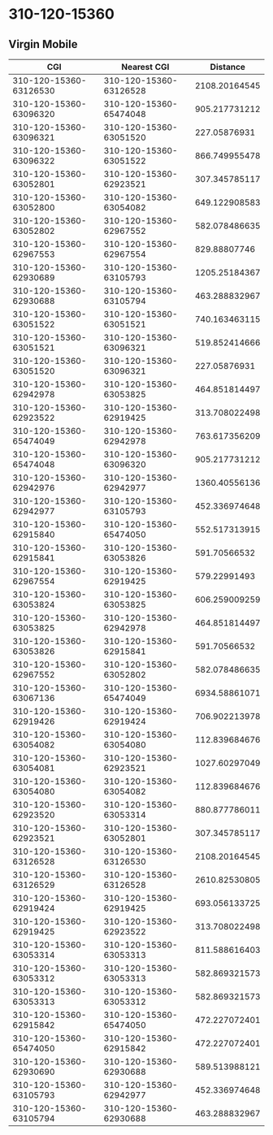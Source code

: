 # 310-120-15360
## Virgin Mobile


| CGI | Nearest CGI | Distance |
|-----|-------------|----------|
| 310-120-15360-63126530 | 310-120-15360-63126528 | 2108.20164545 |
| 310-120-15360-63096320 | 310-120-15360-65474048 | 905.217731212 |
| 310-120-15360-63096321 | 310-120-15360-63051520 | 227.05876931 |
| 310-120-15360-63096322 | 310-120-15360-63051522 | 866.749955478 |
| 310-120-15360-63052801 | 310-120-15360-62923521 | 307.345785117 |
| 310-120-15360-63052800 | 310-120-15360-63054082 | 649.122908583 |
| 310-120-15360-63052802 | 310-120-15360-62967552 | 582.078486635 |
| 310-120-15360-62967553 | 310-120-15360-62967554 | 829.88807746 |
| 310-120-15360-62930689 | 310-120-15360-63105793 | 1205.25184367 |
| 310-120-15360-62930688 | 310-120-15360-63105794 | 463.288832967 |
| 310-120-15360-63051522 | 310-120-15360-63051521 | 740.163463115 |
| 310-120-15360-63051521 | 310-120-15360-63096321 | 519.852414666 |
| 310-120-15360-63051520 | 310-120-15360-63096321 | 227.05876931 |
| 310-120-15360-62942978 | 310-120-15360-63053825 | 464.851814497 |
| 310-120-15360-62923522 | 310-120-15360-62919425 | 313.708022498 |
| 310-120-15360-65474049 | 310-120-15360-62942978 | 763.617356209 |
| 310-120-15360-65474048 | 310-120-15360-63096320 | 905.217731212 |
| 310-120-15360-62942976 | 310-120-15360-62942977 | 1360.40556136 |
| 310-120-15360-62942977 | 310-120-15360-63105793 | 452.336974648 |
| 310-120-15360-62915840 | 310-120-15360-65474050 | 552.517313915 |
| 310-120-15360-62915841 | 310-120-15360-63053826 | 591.70566532 |
| 310-120-15360-62967554 | 310-120-15360-62919425 | 579.22991493 |
| 310-120-15360-63053824 | 310-120-15360-63053825 | 606.259009259 |
| 310-120-15360-63053825 | 310-120-15360-62942978 | 464.851814497 |
| 310-120-15360-63053826 | 310-120-15360-62915841 | 591.70566532 |
| 310-120-15360-62967552 | 310-120-15360-63052802 | 582.078486635 |
| 310-120-15360-63067136 | 310-120-15360-65474049 | 6934.58861071 |
| 310-120-15360-62919426 | 310-120-15360-62919424 | 706.902213978 |
| 310-120-15360-63054082 | 310-120-15360-63054080 | 112.839684676 |
| 310-120-15360-63054081 | 310-120-15360-62923521 | 1027.60297049 |
| 310-120-15360-63054080 | 310-120-15360-63054082 | 112.839684676 |
| 310-120-15360-62923520 | 310-120-15360-63053314 | 880.877786011 |
| 310-120-15360-62923521 | 310-120-15360-63052801 | 307.345785117 |
| 310-120-15360-63126528 | 310-120-15360-63126530 | 2108.20164545 |
| 310-120-15360-63126529 | 310-120-15360-63126528 | 2610.82530805 |
| 310-120-15360-62919424 | 310-120-15360-62919425 | 693.056133725 |
| 310-120-15360-62919425 | 310-120-15360-62923522 | 313.708022498 |
| 310-120-15360-63053314 | 310-120-15360-63053313 | 811.588616403 |
| 310-120-15360-63053312 | 310-120-15360-63053313 | 582.869321573 |
| 310-120-15360-63053313 | 310-120-15360-63053312 | 582.869321573 |
| 310-120-15360-62915842 | 310-120-15360-65474050 | 472.227072401 |
| 310-120-15360-65474050 | 310-120-15360-62915842 | 472.227072401 |
| 310-120-15360-62930690 | 310-120-15360-62930688 | 589.513988121 |
| 310-120-15360-63105793 | 310-120-15360-62942977 | 452.336974648 |
| 310-120-15360-63105794 | 310-120-15360-62930688 | 463.288832967 |
